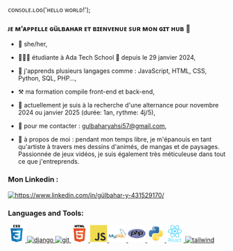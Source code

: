 ᴄᴏɴꜱᴏʟᴇ.ʟᴏɢ('ʜᴇʟʟᴏ ᴡᴏʀʟᴅ!');

<h3> ᴊᴇ ᴍ'ᴀᴘᴘᴇʟʟᴇ ɢüʟʙᴀʜᴀʀ ᴇᴛ ʙɪᴇɴᴠᴇɴᴜᴇ ꜱᴜʀ ᴍᴏɴ ɢɪᴛ ʜᴜʙ 🎈</h3>

- 🍉 she/her,

- 👩🏻‍🎓 étudiante à Ada Tech School 🏫 depuis le 29 janvier 2024,
  
- 🍃 j'apprends plusieurs langages comme : JavaScript, HTML, CSS, Python, SQL, PHP...,
  
- ⚒️ ma formation compile front-end et back-end,

- 🚀 actuellement je suis à la recherche d'une alternance pour novembre 2024 ou janvier 2025 (durée: 1an, rythme: 4j/5),
  
- 💌 pour me contacter : gulbaharyahsi57@gmail.com,
  
- 🎨 à propos de moi : pendant mon temps libre, je m'épanouis en tant qu'artiste à travers mes dessins d'animés, de mangas et de paysages. Passionnée de jeux vidéos, je suis également très méticuleuse dans tout ce que j'entreprends.

<h3 align="left">Mon Linkedin :</h3>
<p align="left">
<a href="https://linkedin.com/in/https://www.linkedin.com/in/gülbahar-y-431529170/" target="blank"><img align="center" src="https://raw.githubusercontent.com/rahuldkjain/github-profile-readme-generator/master/src/images/icons/Social/linked-in-alt.svg" alt="https://www.linkedin.com/in/gülbahar-y-431529170/" height="30" width="40" /></a>
</p>

<h3 align="left">Languages and Tools:</h3>
<p align="left"> <a href="https://www.w3schools.com/css/" target="_blank" rel="noreferrer"> <img src="https://raw.githubusercontent.com/devicons/devicon/master/icons/css3/css3-original-wordmark.svg" alt="css3" width="40" height="40"/> </a> <a href="https://www.djangoproject.com/" target="_blank" rel="noreferrer"> <img src="https://cdn.worldvectorlogo.com/logos/django.svg" alt="django" width="40" height="40"/> </a> <a href="https://git-scm.com/" target="_blank" rel="noreferrer"> <img src="https://www.vectorlogo.zone/logos/git-scm/git-scm-icon.svg" alt="git" width="40" height="40"/> </a> <a href="https://www.w3.org/html/" target="_blank" rel="noreferrer"> <img src="https://raw.githubusercontent.com/devicons/devicon/master/icons/html5/html5-original-wordmark.svg" alt="html5" width="40" height="40"/> </a> <a href="https://developer.mozilla.org/en-US/docs/Web/JavaScript" target="_blank" rel="noreferrer"> <img src="https://raw.githubusercontent.com/devicons/devicon/master/icons/javascript/javascript-original.svg" alt="javascript" width="40" height="40"/> </a> <a href="https://www.mysql.com/" target="_blank" rel="noreferrer"> <img src="https://raw.githubusercontent.com/devicons/devicon/master/icons/mysql/mysql-original-wordmark.svg" alt="mysql" width="40" height="40"/> </a> <a href="https://www.php.net" target="_blank" rel="noreferrer"> <img src="https://raw.githubusercontent.com/devicons/devicon/master/icons/php/php-original.svg" alt="php" width="40" height="40"/> </a> <a href="https://www.python.org" target="_blank" rel="noreferrer"> <img src="https://raw.githubusercontent.com/devicons/devicon/master/icons/python/python-original.svg" alt="python" width="40" height="40"/> </a> <a href="https://reactjs.org/" target="_blank" rel="noreferrer"> <img src="https://raw.githubusercontent.com/devicons/devicon/master/icons/react/react-original-wordmark.svg" alt="react" width="40" height="40"/> </a> <a href="https://tailwindcss.com/" target="_blank" rel="noreferrer"> <img src="https://www.vectorlogo.zone/logos/tailwindcss/tailwindcss-icon.svg" alt="tailwind" width="40" height="40"/> </a> </p>



